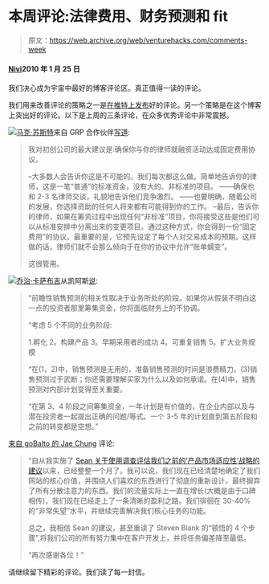 # 本周评论:法律费用、财务预测和 fit

> 原文：<https://web.archive.org/web/venturehacks.com/comments-week>

#### [Nivi](/web/20220928234006/https://venturehacks.com/about)2010 年 1 月 25 日

我们决心成为宇宙中最好的博客评论区。真正值得一读的评论。

我们用来改善评论的策略之一是[在推特上发布](https://web.archive.org/web/20220928234006/http://twitter.com/venturehacks)好的评论。另一个策略是在这个博客上突出好的评论。以下是上周的三条评论，在众多优秀评论中非常震撼。

[![](img/0f759d05c7bab3fe856d0aab6be064dc.png)](https://web.archive.org/web/20220928234006/http://www.bothsidesofthetable.com/)[马克·苏斯特](https://web.archive.org/web/20220928234006/http://www.bothsidesofthetable.com/)来自 GRP 合作伙伴[写道](https://web.archive.org/web/20220928234006/http://venturehacks.com/articles/bram-cohen-lawyers/comment-page-1#comment-10408):

> 我对初创公司的最大建议是:确保你与你的律师就融资活动达成固定费用协议。
> 
> –大多数人会告诉你这是不可能的。我们每次都这么做。简单地告诉你的律师，这是一笔“普通”的标准资金，没有大的、非标准的项目。
> ——确保也和 2-3 名律师交谈，礼貌地告诉他们竞争激烈。
> ——也要明确，随着公司的发展，你选择资助的任何人将来都有可能得到你的工作。
> –最后，告诉你的律师，如果在筹资过程中出现任何“非标准”项目，你将接受这些是他们可以从标准安排中分离出来的变更项目。通过这种方式，你会得到一份“固定费用”的协议。最重要的是，它预先设定了每个人对交易成本的预期。这样做的话，律师们就不会那么倾向于在你的协议中允许“账单蠕变”。
> 
> 这很管用。

[![](img/eaf617217f7865f2e976e63a71fc89eb.png)](https://web.archive.org/web/20220928234006/http://www.linkedin.com/in/georgek)[乔治·卡萨布吉](https://web.archive.org/web/20220928234006/http://www.linkedin.com/in/georgek)从凯阿斯[说](https://web.archive.org/web/20220928234006/http://venturehacks.com/articles/lying-to-investors/comment-page-1#comment-10548):

> “前瞻性销售预测的相关性取决于业务所处的阶段。如果你从假装不明白这一点的投资者那里筹集资金，你将面临财务上的不协调。
> 
> “考虑 5 个不同的业务阶段:
> 
> 1.孵化
> 2。构建产品
> 3。早期采用者的成功
> 4。可重复销售
> 5。扩大业务规模
> 
> “在(1，2)中，销售预测是无用的，准备销售预测的时间是浪费精力。(3)销售预测过于武断；你还需要理解买家为什么以及如何承诺。在(4)中，销售预测对内部计划变得至关重要。
> 
> “在第 3、4 阶段之间筹集资金，一年计划是有价值的，在企业内部以及与潜在投资者一起提出正确的问题/等式。一个 3-5 年的计划直到第五阶段和之前的转变都是空想。”

[来自 goBalto 的 Jae Chung](https://web.archive.org/web/20220928234006/http://www.gobalto.com/) 评论:

> “自从我实施了 [Sean 关于使用](https://web.archive.org/web/20220928234006/http://venturehacks.com/articles/sean-ellis-interview)[调查评估我们之前的‘产品市场适应性’战略的建议](https://web.archive.org/web/20220928234006/http://survey.io/)以来，已经整整一个月了。我可以说，我们现在已经清楚地确定了我们网站的核心价值，并围绕人们喜欢的东西进行了彻底的重新设计，最终摒弃了所有分散注意力的东西。我们的流量实际上一直在增长(大概是由于口碑相传)，我们现在已经走上了一条清晰的盈利之路。我们徘徊在 30-40%的“非常失望”水平，并继续完善解决我们核心任务的功能。
> 
> 总之，我相信 Sean 的建议，甚至重读了 Steven Blank 的“顿悟的 4 个步骤”,将我们公司的所有努力集中在客户开发上，并将任务偏差降至最低。
> 
> “再次感谢各位！”

请继续留下精彩的评论。我们读了每一封信。